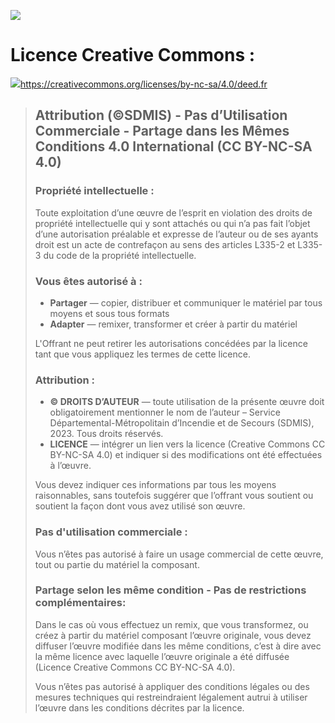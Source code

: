 ![](Logo-SDMIS.jpg?fileId=3475711#mimetype=image%2Fjpeg&hasPreview=true)
# Licence Creative Commons :
![](CC-BY-NC-SA-4.0.png?fileId=3475725#mimetype=image%2Fpng&hasPreview=true)<https://creativecommons.org/licenses/by-nc-sa/4.0/deed.fr>
> ## Attribution (©SDMIS) - Pas d’Utilisation Commerciale - Partage dans les Mêmes Conditions 4.0 International (CC BY-NC-SA 4.0)
>
> ### Propriété intellectuelle :
>
> Toute exploitation d’une œuvre de l’esprit en violation des droits de propriété intellectuelle qui y sont attachés ou qui n’a pas fait l’objet d’une autorisation préalable et expresse de l’auteur ou de ses ayants droit est un acte de contrefaçon au sens des articles L335-2 et L335-3 du code de la propriété intellectuelle.
>
> ### Vous êtes autorisé à :
>
> * **Partager** — copier, distribuer et communiquer le matériel par tous moyens et sous tous formats
> * **Adapter** — remixer, transformer et créer à partir du matériel
>
> L'Offrant ne peut retirer les autorisations concédées par la licence tant que vous appliquez les termes de cette licence.
>
> ### Attribution :
>
> * **© DROITS D’AUTEUR** — toute utilisation de la présente œuvre doit obligatoirement mentionner le nom de l’auteur – Service Départemental-Métropolitain d’Incendie et de Secours (SDMIS), 2023. Tous droits réservés.
> * **LICENCE** — intégrer un lien vers la licence (Creative Commons CC BY-NC-SA 4.0) et indiquer si des modifications ont été effectuées à l’œuvre.
>
> Vous devez indiquer ces informations par tous les moyens raisonnables, sans toutefois suggérer que l’offrant vous soutient ou soutient la façon dont vous avez utilisé son œuvre.
>
> ### Pas d'utilisation commerciale :
>
> Vous n’êtes pas autorisé à faire un usage commercial de cette œuvre, tout ou partie du matériel la composant.
>
> ### Partage selon les même condition - Pas de restrictions complémentaires:
>
> Dans le cas où vous effectuez un remix, que vous transformez, ou créez à partir du matériel composant l’œuvre originale, vous devez diffuser l’œuvre modifiée dans les même conditions, c’est à dire avec la même licence avec laquelle l’œuvre originale a été diffusée (Licence Creative Commons CC BY-NC-SA 4.0).
>
> Vous n’êtes pas autorisé à appliquer des conditions légales ou des mesures techniques qui restreindraient légalement autrui à utiliser l’œuvre dans les conditions décrites par la licence.